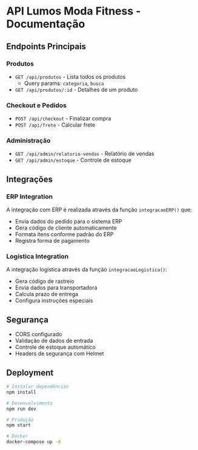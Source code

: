 # API Lumos Moda Fitness - Documentação

## Endpoints Principais

### Produtos
- `GET /api/produtos` - Lista todos os produtos
  - Query params: `categoria`, `busca`
- `GET /api/produtos/:id` - Detalhes de um produto

### Checkout e Pedidos  
- `POST /api/checkout` - Finalizar compra
- `POST /api/frete` - Calcular frete

### Administração
- `GET /api/admin/relatorio-vendas` - Relatório de vendas
- `GET /api/admin/estoque` - Controle de estoque

## Integrações

### ERP Integration
A integração com ERP é realizada através da função `integracaoERP()` que:
- Envia dados do pedido para o sistema ERP
- Gera código de cliente automaticamente
- Formata itens conforme padrão do ERP
- Registra forma de pagamento

### Logística Integration
A integração logística através da função `integracaoLogistica()`:
- Gera código de rastreio
- Envia dados para transportadora
- Calcula prazo de entrega
- Configura instruções especiais

## Segurança
- CORS configurado
- Validação de dados de entrada
- Controle de estoque automático
- Headers de segurança com Helmet

## Deployment
```bash
# Instalar dependências
npm install

# Desenvolvimento
npm run dev

# Produção
npm start

# Docker
docker-compose up -d
```
